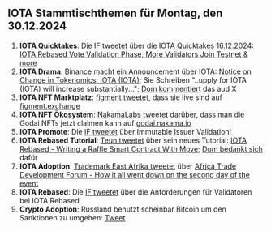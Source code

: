 ## IOTA Stammtischthemen für Montag, den 30.12.2024

1. **IOTA Quicktakes**: Die [IF tweetet](https://x.com/iota/status/1871133722218480018) über die [IOTA Quicktakes 16.12.2024: IOTA Rebased Vote Validation Phase, More Validators Join Testnet & more](https://www.youtube.com/watch?v=F_wzbCAmB9M)
2. **IOTA Drama**: Binance macht ein Announcement über IOTA: [Notice on Change in Tokenomics: IOTA (IOTA)](https://www.binance.com/en/support/announcement/notice-on-change-in-tokenomics-iota-iota-f816f2f4f4574b6589c5401deef5b519); Sie Schreiben "..upply for IOTA (IOTA) will increase substantially..."; [Dom kommentiert](https://x.com/DomSchiener/status/1871454961160401218) das aud X
3. **IOTA NFT Marktplatz**: [figment tweetet](https://x.com/figment_nfts/status/1871225479216480766), dass sie live sind auf [figment.exchange](https://www.figment.exchange/)
4. **IOTA NFT Ökosystem**: [NakamaLabs tweetet](https://x.com/Nakama_Labs/status/1871225829629272260) darüber, dass man die Godai NFTs jetzt claimen kann auf [godai.nakama.io](https://godai.nakama.io/)
5. **IOTA Promote**: Die [IF tweetet](https://x.com/iota/status/1872281216285553053) über Immutable Issuer Validation!
6. **IOTA Rebased Tutorial**: [Teun tweetet](https://x.com/teunvw5/status/1871587496095826412) über sein neues Tutorial: [IOTA Rebased - Writing a Raffle Smart Contract With Move](https://teunvw14.github.io/posts/iota-move-raffle-tutorial/); [Dom bedankt sich](https://x.com/DomSchiener/status/1871994984528011535) dafür
7. **IOTA Adoption**: [Trademark East Afrika tweetet](https://x.com/TradeMarkAfrica/status/1872145317883232267) über [Africa Trade Development Forum - How it all went down on the second day of the event](https://www.youtube.com/watch?v=XwGl_1REW7I)
8. **IOTA Rebased**: Die [IF tweetet](https://x.com/iota/status/1872643606416085398) über die Anforderungen für Validatoren bei IOTA Rebased
9. **Crypto Adoption**: Russland benutzt scheinbar Bitcoin um den Sanktionen zu umgehen: [Tweet](https://x.com/WatcherGuru/status/1871890969681166578)

